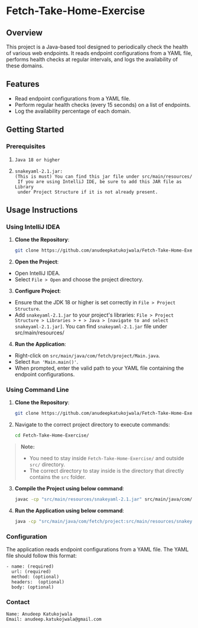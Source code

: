 # Fetch-Take-Home-Exercise

## Overview
This project is a Java-based tool designed to periodically check the health of various web endpoints. It reads endpoint configurations from a YAML file, performs health checks at regular intervals, and logs the availability of these domains.

## Features
- Read endpoint configurations from a YAML file.
- Perform regular health checks (every 15 seconds) on a list of endpoints.
- Log the availability percentage of each domain.

## Getting Started

### Prerequisites
1) ```Java 18 or higher```
2) ```
   snakeyaml-2.1.jar:
   (This is must) You can find this jar file under src/main/resources/
    If you are using IntelliJ IDE, be sure to add this JAR file as Library
    under Project Structure if it is not already present.
   ```

## Usage Instructions

### Using IntelliJ IDEA

1. **Clone the Repository**:
    ```bash
   git clone https://github.com/anudeepkatukojwala/Fetch-Take-Home-Exercise.git
   
2. **Open the Project**:
- Open IntelliJ IDEA.
- Select `File > Open` and choose the project directory.

3. **Configure Project**:
- Ensure that the JDK 18 or higher is set correctly in `File > Project Structure`.
- Add `snakeyaml-2.1.jar` to your project's libraries: `File > Project Structure > Libraries > + > Java > [navigate to and select snakeyaml-2.1.jar]`. 
  You can find `snakeyaml-2.1.jar` file under src/main/resources/

4. **Run the Application**:
- Right-click on `src/main/java/com/fetch/project/Main.java`.
- Select `Run 'Main.main()'`.
- When prompted, enter the valid path to your YAML file containing the endpoint configurations.

### Using Command Line

1. **Clone the Repository**:
    ```bash
    git clone https://github.com/anudeepkatukojwala/Fetch-Take-Home-Exercise.git
2. Navigate to the correct project directory to execute commands:
    ```bash
    cd Fetch-Take-Home-Exercise/
   ```
> **Note:**
> - You need to stay inside `Fetch-Take-Home-Exercise/` and outside `src/` directory.
> - The correct directory to stay inside is the directory that directly contains the `src` folder.


3. **Compile the Project using below command**:
    ```bash
   javac -cp "src/main/resources/snakeyaml-2.1.jar" src/main/java/com/fetch/project/*.java

4. **Run the Application using below command**:
    ```bash
   java -cp "src/main/java/com/fetch/project:src/main/resources/snakeyaml-2.1.jar" Main


### Configuration
The application reads endpoint configurations from a YAML file. The YAML file should follow this format:
```angular2html
- name: (required)
  url: (required)
  method: (optional)
  headers:  (optional)
  body: (optional)

```

### Contact
``` 
Name: Anudeep Katukojwala
Email: anudeep.katukojwala@gmail.com
```